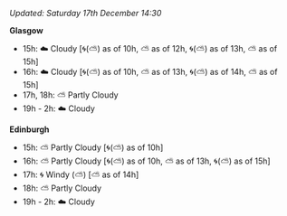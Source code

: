 *Updated: Saturday 17th December 14:30*

**Glasgow**

* 15h: :cloud: Cloudy [:cyclone:(:partly_sunny:) as of 10h, :partly_sunny: as of 12h, :cyclone:(:partly_sunny:) as of 13h, :partly_sunny: as of 15h]
* 16h: :cloud: Cloudy [:cyclone:(:partly_sunny:) as of 10h, :partly_sunny: as of 13h, :cyclone:(:partly_sunny:) as of 14h, :partly_sunny: as of 15h]
* 17h, 18h: :partly_sunny: Partly Cloudy
* 19h - 2h: :cloud: Cloudy

**Edinburgh**

* 15h: :partly_sunny: Partly Cloudy [:cyclone:(:partly_sunny:) as of 10h]
* 16h: :partly_sunny: Partly Cloudy [:cyclone:(:partly_sunny:) as of 10h, :partly_sunny: as of 13h, :cyclone:(:partly_sunny:) as of 15h]
* 17h: :cyclone: Windy (:partly_sunny:) [:partly_sunny: as of 14h]
* 18h: :partly_sunny: Partly Cloudy
* 19h - 2h: :cloud: Cloudy
